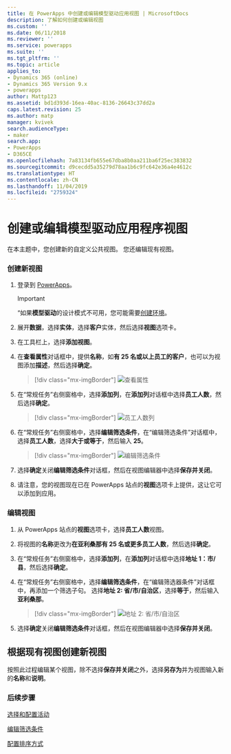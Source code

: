 ```yaml
---
title: 在 PowerApps 中创建或编辑模型驱动应用视图 | MicrosoftDocs
description: 了解如何创建或编辑视图
ms.custom: ''
ms.date: 06/11/2018
ms.reviewer: ''
ms.service: powerapps
ms.suite: ''
ms.tgt_pltfrm: ''
ms.topic: article
applies_to:
- Dynamics 365 (online)
- Dynamics 365 Version 9.x
- powerapps
author: Mattp123
ms.assetid: bd1d393d-16ea-40ac-8136-26643c37dd2a
caps.latest.revision: 25
ms.author: matp
manager: kvivek
search.audienceType:
- maker
search.app:
- PowerApps
- D365CE
ms.openlocfilehash: 7a83134fb655e67dba8b0aa211ba6f25ec383832
ms.sourcegitcommit: d9cecdd5a35279d78aa1b6c9fc642e36a4e4612c
ms.translationtype: HT
ms.contentlocale: zh-CN
ms.lasthandoff: 11/04/2019
ms.locfileid: "2759324"
---
```

# <a name="create-or-edit-a-model-driven-app-view"></a>创建或编辑模型驱动应用程序视图

<a name="BKMK_CreatingAndEditingViews"></a>   

 在本主题中，您创建新的自定义公共视图。 您还编辑现有视图。  
  
### <a name="create-a-new-view"></a>创建新视图  
  
1.  登录到 [PowerApps](https://make.powerapps.com/?utm_source=padocs&utm_medium=linkinadoc&utm_campaign=referralsfromdoc)。  

    

    > [!IMPORTANT]
    > “如果**模型驱动**的设计模式不可用，您可能需要[创建环境](https://docs.microsoft.com/powerapps/administrator/create-environment)。 

2.  展开**数据**，选择**实体**，选择**客户**实体，然后选择**视图**选项卡。 

3.  在工具栏上，选择**添加视图**。  

4.  在**查看属性**对话框中，提供**名称**，如**有 25 名或以上员工的客户**，也可以为视图添加**描述**，然后选择**确定**。

    > [!div class="mx-imgBorder"] 
    > ![查看属性](media/view-properties.png)
  
5.  在“常规任务”右侧窗格中，选择**添加列**，在**添加列**对话框中选择**员工人数**，然后选择**确定**。  

    > [!div class="mx-imgBorder"] 
    > ![员工人数列](media/column-no-employees.png)
  
6. 在“常规任务”右侧窗格中，选择**编辑筛选条件**，在“编辑筛选条件”对话框中，选择**员工人数**，选择**大于或等于**，然后输入 **25**。  

    > [!div class="mx-imgBorder"] 
    > ![编辑筛选条件](media/edit-filter-criteria.png)

7.  选择**确定**关闭**编辑筛选条件**对话框，然后在视图编辑器中选择**保存并关闭**。  
  
8.  请注意，您的视图现在已在 PowerApps 站点的**视图**选项卡上提供，这让它可以添加到应用。
  
### <a name="edit-a-view"></a>编辑视图  
  
1.  从 PowerApps 站点的**视图**选项卡，选择**员工人数**视图。
  
2.  将视图的**名称**更改为**在亚利桑那有 25 名或更多员工人数**，然后选择**确定**。  

3.  在“常规任务”右侧窗格中，选择**添加列**，在**添加列**对话框中选择**地址 1：市/县**，然后选择**确定**。  

4. 在“常规任务”右侧窗格中，选择**编辑筛选条件**，在“编辑筛选器条件”对话框中，再添加一个筛选子句。 选择**地址 2: 省/市/自治区**，选择**等于**，然后输入**亚利桑那**。 

    > [!div class="mx-imgBorder"] 
    > ![地址 2: 省/市/自治区](media/column-address-2-state.png)

5. 选择**确定**关闭**编辑筛选条件**对话框，然后在视图编辑器中选择**保存并关闭**。  
  

## <a name="create-a-new-view-from-an-existing-view"></a>根据现有视图创建新视图  
 按照此过程编辑某个视图，除不选择**保存并关闭**之外，选择**另存为**并为视图输入新的**名称**和**说明**。  
 
### <a name="next-steps"></a>后续步骤
[选择和配置活动](choose-and-configure-columns.md)  
  
[编辑筛选条件](edit-filter-criteria.md)  
  
[配置排序方式](configure-sorting.md)  
